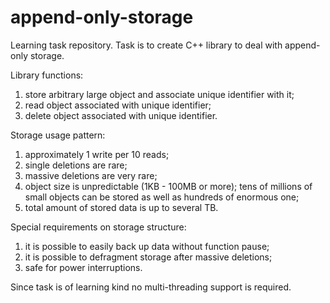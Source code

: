 append-only-storage
===================

Learning task repository. Task is to create C++ library to deal with append-only storage.

Library functions:
1) store arbitrary large object and associate unique identifier with it;
2) read object associated with unique identifier;
3) delete object associated with unique identifier.

Storage usage pattern:
1) approximately 1 write per 10 reads;
2) single deletions are rare;
3) massive deletions are very rare;
4) object size is unpredictable (1KB - 100MB or more); tens of millions of small objects can be stored as well as hundreds of enormous one;
5) total amount of stored data is up to several TB.

Special requirements on storage structure:
1) it is possible to easily back up data without function pause;
2) it is possible to defragment storage after massive deletions;
3) safe for power interruptions.

Since task is of learning kind no multi-threading support is required.

